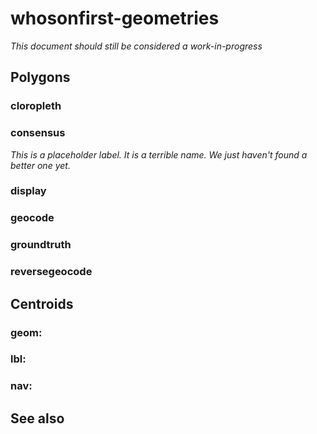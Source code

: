 # whosonfirst-geometries

_This document should still be considered a work-in-progress_

## Polygons

### cloropleth

### consensus

_This is a placeholder label. It is a terrible name. We just haven't found a better one yet._

### display

### geocode

### groundtruth

### reversegeocode

## Centroids

### geom:

### lbl:

### nav:

## See also
